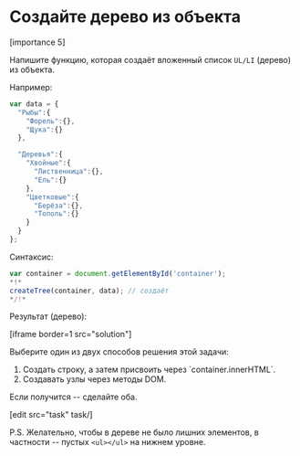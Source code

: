 # Создайте дерево из объекта

[importance 5]

Напишите функцию, которая создаёт вложенный список `UL/LI` (дерево) из объекта.

Например:

```js
var data = {
  "Рыбы":{
    "Форель":{},
    "Щука":{}
  },

  "Деревья":{
    "Хвойные":{
      "Лиственница":{},
      "Ель":{}
    },
    "Цветковые":{
      "Берёза":{},
      "Тополь":{}
    }
  }
};
```

Синтаксис:

```js
var container = document.getElementById('container');
*!*
createTree(container, data); // создаёт 
*/!*
```

Результат (дерево):

[iframe border=1 src="solution"]

Выберите один из двух способов решения этой задачи:
<ol>
<li>Создать строку, а затем присвоить через `container.innerHTML`.</li>
<li>Создавать узлы через методы DOM.</li>
</ol>

Если получится -- сделайте оба.

[edit src="task" task/]

P.S. Желательно, чтобы в дереве не было лишних элементов, в частности -- пустых `<ul></ul>` на нижнем уровне.